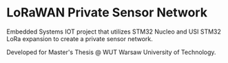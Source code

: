 # LoRaWAN Private Sensor Network

Embedded Systems IOT project that utilizes STM32 Nucleo and USI STM32 LoRa expansion to create a private sensor network.

Developed for Master's Thesis @ WUT Warsaw University of Technology.
